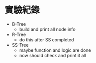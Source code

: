 # 實驗紀錄
* B-Tree
    * build and print all node info
* R-Tree
    * do this after SS completed 
* SS-Tree
    * maybe function and logic are done
    * now should check and print it all